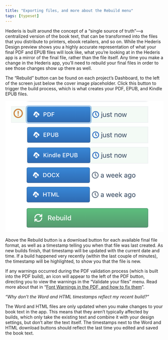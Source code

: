 ```yaml
---
title: "Exporting files, and more about the Rebuild menu"
tags: [typeset]
---
```

 
<html><body><section data-type="chapter" class="hsecchapter" data-hederis-type="hsecchapter" id="builds" data-pi-attrs="id: builds; data-tags: typeset;" role="doc-chapter" data-tags="typeset" data-author-name=" " data-book-title=" " title="Exporting files, and more about the Rebuild menu"><p class="hblkp" data-hederis-type="hblkp" id="p4Eqhtw7C">Hederis is built around the concept of a &#8220;single source of truth&#8221;&#8212;a centralized version of the book text, that can be transformed into the files that you distribute to printers, ebook retailers, and so on. While the Hederis Design preview shows you a highly accurate representation of what your final PDF and EPUB files will look like, what you&#8217;re looking at in the Hederis app is a mirror of the final file, rather than the file itself. Any time you make a change in the Hederis app, you&#8217;ll need to rebuild your final files in order to see those changes show up there as well. </p><p class="hblkp" data-hederis-type="hblkp" id="pPfzJDyAn">The &#8220;Rebuild&#8221; button can be found on each project&#8217;s Dashboard, to the left of the screen just below the cover image placeholder. Click this button to trigger the build process, which is what creates your PDF, EPUB, and Kindle EPUB files.</p><img data-hederis-type="hblkimg" class="hblkimg" id="p1861KYVF" src="/images/builds1.png" data-img-src="/images/builds1.png"/><p class="hblkp" data-hederis-type="hblkp" id="pY7vjr2TE">Above the Rebuild button is a download button for each available final file format, as well as a timestamp telling you when that file was last created. As new builds finish, that timestamp will be updated with the current date and time. If a build happened very recently (within the last couple of minutes), the timestamp will be highlighted, to show you that the file is new.</p><p class="hblkp" data-hederis-type="hblkp" id="prAdyJGbI">If any warnings occurred during the PDF validation process (which is built into the PDF build), an icon will appear to the left of the PDF button, directing you to view the warnings in the &#8220;Validate your files&#8221; menu. Read more about that in &#8220;<a href="{% link _docs/font-warnings.md %}" class="hspana" data-hederis-type="hspana" id="p57u04Std">Font Warnings in the PDF, and how to fix them</a>&#8221;.</p><p class="hblkp" data-hederis-type="hblkp" id="p2op1mkOP"><em data-hederis-type="hspanem" id="pMnw7N64X">&#8220;<em class="hspanem" data-hederis-type="hspanem" id="pJ49ME6ss">Why don&#8217;t the Word and HTML timestamps reflect my recent build?&#8221;</em></em></p><p class="hblkp" data-hederis-type="hblkp" id="pFGpY372u">The Word and HTML files are only updated when you make changes to your book text in the app. This means that they aren&#8217;t typically affected by builds, which only take the existing text and combine it with your design settings, but don&#8217;t alter the text itself. The timestamps next to the Word and HTML download buttons should reflect the last time you edited and saved the book text.</p></section></body></html>
